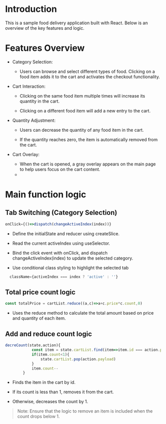 # Introduction
This is a sample food delivery application built with React. Below is an overview of the key features and logic.

# Features Overview
- Category Selection:
  - Users can browse and select different types of food. Clicking on a food item adds it to the cart and activates the checkout functionality.

- Cart Interaction:

  - Clicking on the same food item multiple times will increase its quantity in the cart.

  - Clicking on a different food item will add a new entry to the cart.

- Quantity Adjustment:

  - Users can decrease the quantity of any food item in the cart.

  - If the quantity reaches zero, the item is automatically removed from the cart.

- Cart Overlay:
  - When the cart is opened, a gray overlay appears on the main page to help users focus on the cart content.
  - 
# Main function logic
## Tab Switching (Category Selection)
```js 
onClick={()=>dispatch(changeActiveIndex(index))}
```
- Define the initialState and reducer using createSlice.

- Read the current activeIndex using useSelector.

- Bind the click event with onClick, and dispatch changeActiveIndex(index) to update the selected category.

- Use conditional class styling to highlight the selected tab
```js
  className={activeIndex === index ? 'active' : ''}
```

## Total price count logic
```js
const totalPrice = cartList.reduce((a,c)=>a+c.price*c.count,0)
```

- Uses the reduce method to calculate the total amount based on price and quantity of each item.
## Add and reduce count logic
```js
decreCount(state,action){
            const item = state.cartList.find(item=>item.id === action.payload.id)
            if(item.count<1){
                state.cartList.pop(action.payload)
            }
            item.count--
        }
```

- Finds the item in the cart by id.

- If its count is less than 1, removes it from the cart.

- Otherwise, decreases the count by 1.

>Note: Ensure that the logic to remove an item is included when the count drops below 1.